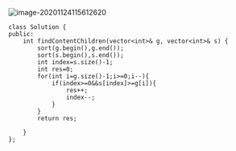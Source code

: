 ![image-20201124115612620](C:\Users\Nova002442\AppData\Roaming\Typora\typora-user-images\image-20201124115612620.png)

```
class Solution {
public:
    int findContentChildren(vector<int>& g, vector<int>& s) {
        sort(g.begin(),g.end());
        sort(s.begin(),s.end());
        int index=s.size()-1;
        int res=0;
        for(int i=g.size()-1;i>=0;i--){
            if(index>=0&&s[index]>=g[i]){
                res++;
                index--;
            }
        }
        return res;

    }
};
```

